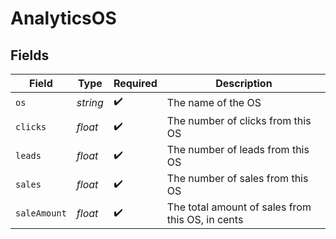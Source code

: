 # AnalyticsOS


## Fields

| Field                                            | Type                                             | Required                                         | Description                                      |
| ------------------------------------------------ | ------------------------------------------------ | ------------------------------------------------ | ------------------------------------------------ |
| `os`                                             | *string*                                         | :heavy_check_mark:                               | The name of the OS                               |
| `clicks`                                         | *float*                                          | :heavy_check_mark:                               | The number of clicks from this OS                |
| `leads`                                          | *float*                                          | :heavy_check_mark:                               | The number of leads from this OS                 |
| `sales`                                          | *float*                                          | :heavy_check_mark:                               | The number of sales from this OS                 |
| `saleAmount`                                     | *float*                                          | :heavy_check_mark:                               | The total amount of sales from this OS, in cents |